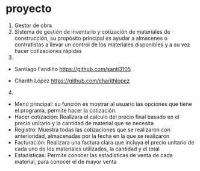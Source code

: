 # proyecto
1.	Gestor de obra
2.	Sistema de gestión de inventario y cotización de materiales de construcción, su propósito principal es ayudar a almacenes o contratistas a llevar un control de los materiales disponibles y a su vez hacer cotizaciones rápidas
3.	
-	Santiago Fandiño 
https://github.com/santi3105

-	Charith López 
https://github.com/charithlopez 

4.	
-	Menú principal: su función es mostrar al usuario las opciones que tiene el programa, permite hacer la cotización.
-	Hacer cotización: Realizara el calculo del precio final basado en el precio unitario y la cantidad de material que se necesita
-	Registro: Muestra todas las cotizaciones que se realizaron con anterioridad, almacenadas por la fecha en la que se realizaron 
-	Facturación: Realizara una factura clara que incluya el precio unitario de cada uno de los materiales utilizados, la cantidad y el total
-	Estadísticas: Permite conocer las estadísticas de venta de cada material, para conocer el de mayor venta 
